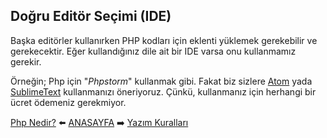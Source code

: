 ## Doğru Editör Seçimi (IDE)

Başka editörler kullanırken PHP kodları için eklenti yüklemek gerekebilir ve gerekecektir. Eğer kullandığınız dile ait bir IDE varsa onu kullanmamız gerekir.

Örneğin; Php için "*Phpstorm*" kullanmak gibi. Fakat biz sizlere [Atom](https://atom.io/) yada [SublimeText](https://www.sublimetext.com/) kullanmanızı öneriyoruz. Çünkü, kullanmanız için herhangi bir ücret ödemeniz gerekmiyor.

[Php Nedir?](https://github.com/yeniceri1453/Ubuntu-Php/blob/master/php/php_nedir.md) :arrow_left: [ANASAYFA](https://github.com/yeniceri1453/Ubuntu-Php/tree/master/php) :arrow_right: [Yazım Kuralları](https://github.com/yeniceri1453/Ubuntu-Php/blob/master/php/yazim_kurallari.md)
